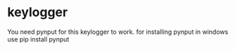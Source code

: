 # keylogger
You need pynput for this keylogger to work.
for installing pynput in windows use pip install pynput
